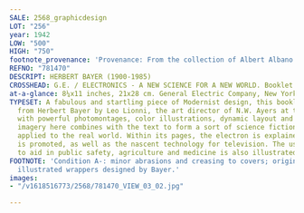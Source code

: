 ```yaml
---
SALE: 2568_graphicdesign
LOT: "256"
year: 1942
LOW: "500"
HIGH: "750"
footnote_provenance: 'Provenance: From the collection of Albert Albano.'
REFNO: "781470"
DESCRIPT: HERBERT BAYER (1900-1985)
CROSSHEAD: G.E. / ELECTRONICS - A NEW SCIENCE FOR A NEW WORLD. Booklet. 1942.
at-a-glance: 8¼x11 inches, 21x28 cm. General Electric Company, New York.
TYPESET: A fabulous and startling piece of Modernist design, this booklet was commissioned
  from Herbert Bayer by Leo Lionni, the art director of N.W. Ayers at the time. Filled
  with powerful photomontages, color illustrations, dynamic layout and diagrams, the
  imagery here combines with the text to form a sort of science fiction narrative
  applied to the real world. Within its pages, the electron is explained and FM radio
  is promoted, as well as the nascent technology for television. The use of electricity
  to aid in public safety, agriculture and medicine is also illustrated. MoMA 561.1999.
FOOTNOTE: 'Condition A-: minor abrasions and creasing to covers; original stapled
  illustrated wrappers designed by Bayer.'
images:
- "/v1618516773/2568/781470_VIEW_03_02.jpg"

---
```

